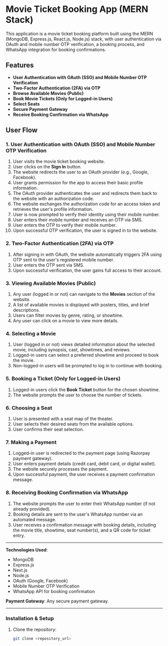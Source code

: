 # Movie Ticket Booking App (MERN Stack)

This application is a movie ticket booking platform built using the MERN (MongoDB, Express.js, React.js, Node.js) stack, with user authentication via OAuth and mobile number OTP verification, a booking process, and WhatsApp integration for booking confirmations.

## Features

- **User Authentication with OAuth (SSO) and Mobile Number OTP Verification**
- **Two-Factor Authentication (2FA) via OTP**
- **Browse Available Movies (Public)**
- **Book Movie Tickets (Only for Logged-in Users)**
- **Select Seats**
- **Secure Payment Gateway**
- **Receive Booking Confirmation via WhatsApp**

## User Flow

### 1. User Authentication with OAuth (SSO) and Mobile Number OTP Verification

1. User visits the movie ticket booking website.
2. User clicks on the **Sign In** button.
3. The website redirects the user to an OAuth provider (e.g., Google, Facebook).
4. User grants permission for the app to access their basic profile information.
5. The OAuth provider authenticates the user and redirects them back to the website with an authorization code.
6. The website exchanges the authorization code for an access token and retrieves the user's profile information.
7. User is now prompted to verify their identity using their mobile number.
8. User enters their mobile number and receives an OTP via SMS.
9. User enters the OTP to verify their mobile number.
10. Upon successful OTP verification, the user is signed in to the website.

### 2. Two-Factor Authentication (2FA) via OTP

1. After signing in with OAuth, the website automatically triggers 2FA using OTP sent to the user's registered mobile number.
2. User enters the OTP sent via SMS.
3. Upon successful verification, the user gains full access to their account.

### 3. Viewing Available Movies (Public)

1. Any user (logged in or not) can navigate to the **Movies** section of the website.
2. A list of available movies is displayed with posters, titles, and brief descriptions.
3. Users can filter movies by genre, rating, or showtime.
4. Any user can click on a movie to view more details.

### 4. Selecting a Movie

1. User (logged in or not) views detailed information about the selected movie, including synopsis, cast, showtimes, and reviews.
2. Logged-in users can select a preferred showtime and proceed to book the movie.
3. Non-logged-in users will be prompted to log in to continue with booking.

### 5. Booking a Ticket (Only for Logged-in Users)

1. Logged-in users click the **Book Ticket** button for the chosen showtime.
2. The website prompts the user to choose the number of tickets.

### 6. Choosing a Seat

1. User is presented with a seat map of the theater.
2. User selects their desired seats from the available options.
3. User confirms their seat selection.

### 7. Making a Payment

1. Logged-in user is redirected to the payment page (using Razorpay payment gateway).
2. User enters payment details (credit card, debit card, or digital wallet).
3. The website securely processes the payment.
4. Upon successful payment, the user receives a payment confirmation message.

### 8. Receiving Booking Confirmation via WhatsApp

1. The website prompts the user to enter their WhatsApp number (if not already provided).
2. Booking details are sent to the user's WhatsApp number via an automated message.
3. User receives a confirmation message with booking details, including the movie title, showtime, seat number(s), and a QR code for ticket entry.

---

**Technologies Used**:  
- MongoDB  
- Express.js  
- Next.js  
- Node.js  
- OAuth (Google, Facebook)  
- Mobile Number OTP Verification  
- WhatsApp API for booking confirmation  

**Payment Gateway**: Any secure payment gateway.

---

### Installation & Setup

1. Clone the repository:  
   ```bash
   git clone <repository_url>
